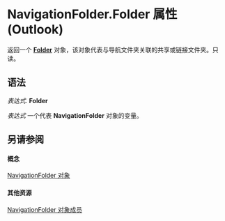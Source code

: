 
# NavigationFolder.Folder 属性 (Outlook)

返回一个  **[Folder](3cf6cda8-6d70-666e-2643-9d9c5b9cacfc.md)** 对象，该对象代表与导航文件夹关联的共享或链接文件夹。只读。


## 语法

 _表达式_. **Folder**

 _表达式_ 一个代表 **NavigationFolder** 对象的变量。


## 另请参阅


#### 概念


[NavigationFolder 对象](c8d7aabb-58ba-df5e-ccdc-06f73db7726c.md)
#### 其他资源


[NavigationFolder 对象成员](1ec2e16d-c7ca-86b1-9283-839a2b9aca05.md)